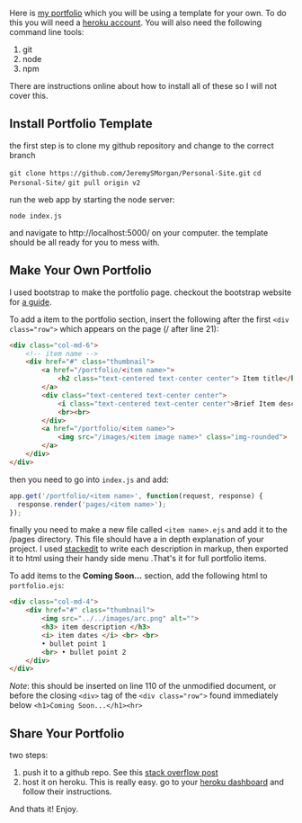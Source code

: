 Here is [my portfolio](http://jeremymorgan.net/portfolio) which you will be using a template for your own. To do this you will need a [heroku account](https://dashboard.heroku.com/apps). You will also need the following command line tools:

 1. git
 2. node
 3. npm

There are instructions online about how to install all of these so I will not cover this.

## Install Portfolio Template
the first step is to clone my github repository and change to the correct branch

`git clone https://github.com/JeremySMorgan/Personal-Site.git`
`cd Personal-Site/`
`git pull origin v2`

run the web app by starting the node server:

`node index.js`

and navigate to http://localhost:5000/ on your computer. the template should be all ready for you to mess with.

## Make Your Own Portfolio
 
I used bootstrap to make the portfolio page. checkout the bootstrap website for [a guide](https://getbootstrap.com/docs/4.0/getting-started/introduction/). 

To add a item to the portfolio section, insert the following after the first `<div class="row">` which appears on the page (/ after line 21):

```html
<div class="col-md-6">
	<!-- item name -->
	<div href="#" class="thumbnail">
		<a href="/portfolio/<item name>">
			<h2 class="text-centered text-center center"> Item title</h2>
		</a>
		<div class="text-centered text-center center">
			<i class="text-centered text-center center">Brief Item description.</i>
			<br><br>
		</div>
		<a href="/portfolio/<item name>">
			<img src="/images/<item image name>" class="img-rounded">
		</a>
	</div>
</div>
```

then you need to go into `index.js` and add:

``` javascript
app.get('/portfolio/<item name>', function(request, response) {
  response.render('pages/<item name>');
});
```

finally you need to make a new file called `<item name>.ejs` and add it to the /pages directory. This file should have a in depth explanation of your project. I used [stackedit](https://stackedit.io/app) to write each description in markup, then exported it to html using their handy side menu .That's it for full portfolio items. 

To add items to the **Coming Soon...** section, add the following html to 	`portfolio.ejs`:

``` html
<div class="col-md-4">
	<div href="#" class="thumbnail">
		<img src="../../images/arc.png" alt="">
		<h3> item description </h3>
		<i> item dates </i> <br> <br>
		• bullet point 1
		<br> • bullet point 2
	</div>
</div>
```

*Note*: this should be inserted on line 110 of the unmodified document, or before the closing `<div>` tag of the `<div class="row">` found immediately below `<h1>Coming Soon...</h1><hr>`

## Share Your Portfolio

two steps:
1. push it to a github repo. See this [stack overflow post](https://help.github.com/articles/adding-an-existing-project-to-github-using-the-command-line/)
2. host it on heroku. This is really easy. go to your [heroku dashboard](https://dashboard.heroku.com/apps) and follow their instructions.

And thats it! Enjoy.
